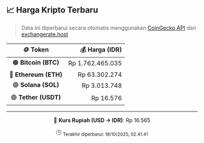 

<!-- HARGA_KRIPTO -->
## 📈 Harga Kripto Terbaru

> Data ini diperbarui secara otomatis menggunakan [CoinGecko API](https://www.coingecko.com/) dan [exchangerate.host](https://exchangerate.host/)

<div align="center">

| 🪙 Token | 💰 Harga (IDR) |
|:------:|---------------:|
| 🟠 **Bitcoin (BTC)**   | Rp 1.762.465.035 |
| 🔵 **Ethereum (ETH)**  | Rp 63.302.274 |
| 🟣 **Solana (SOL)**    | Rp 3.013.748 |
| 🟢 **Tether (USDT)**   | Rp 16.576 |

---

💱 **Kurs Rupiah (USD → IDR)**: Rp 16.565

🕒 <sub>Terakhir diperbarui: 18/10/2025, 02.41.41</sub>

</div>
<!-- /HARGA_KRIPTO -->